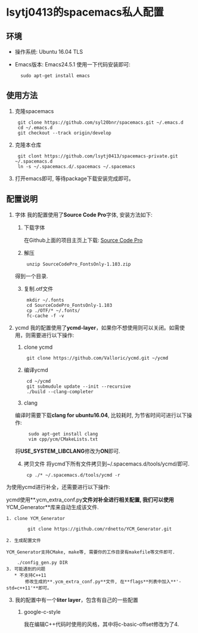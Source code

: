 # lsytj0413的spacemacs私人配置
## 环境
* 操作系统: Ubuntu 16.04 TLS
* Emacs版本: Emacs24.5.1
使用一下代码安装即可:
    
        sudo apt-get install emacs
    
## 使用方法

1. 克隆spacemacs
        
        git clone https://github.com/syl20bnr/spacemacs.git ~/.emacs.d
        cd ~/.emacs.d
        git checkout --track origin/develop
        
2. 克隆本仓库

        git clont https://github.com/lsytj0413/spacemacs-private.git ~/.spacemacs.d
        ln -s ~/.spacemacs.d/.spacemacs ~/.spacemacs
        
3. 打开emacs即可, 等待package下载安装完成即可。

## 配置说明
1. 字体
我的配置使用了**Source Code Pro**字体, 安装方法如下:
    
    1. 下载字体
    
        在Github上面的项目主页上下载: [Source Code Pro](https://github.com/adobe-fonts/source-code-pro/downloads)
    
    2. 解压
        
            unzip SourceCodePro_FontsOnly-1.103.zip
    得到一个目录.
    
    3. 复制.otf文件
        
            mkdir ~/.fonts
            cd SourceCodePro_FontsOnly-1.103
            cp ./OTF/* ~/.fonts/
            fc-cache -f -v

2. ycmd
我的配置使用了**ycmd-layer**，如果你不想使用则可以关闭。如需使用，则需要进行以下操作:
    1. clone ycmd
    
            git clone https://github.com/Valloric/ycmd.git ~/ycmd
    2. 编译ycmd
            
            cd ~/ycmd
            git submudule update --init --recursive
            ./build --clang-completer
    3. clang
    
    编译时需要下载**clang for ubuntu16.04**, 比较耗时, 为节省时间可进行以下操作:
    
            sudo apt-get install clang
            vim cpp/ycm/CMakeLists.txt
    将**USE_SYSTEM_LIBCLANG**修改为**ON**即可.
    
    4. 拷贝文件
    将ycmd下所有文件拷贝到~/.spacemacs.d/tools/ycmd/即可.
    
            cp ./* ~/.spacemacs.d/tools/ycmd -r
    
为使用ycmd进行补全，还需要进行以下操作:

ycmd使用**.ycm_extra_conf.py**文件对补全进行相关配置, 我们可以使用**YCM_Generator**库来自动生成该文件.
    
    1. clone YCM_Generator
    
            git clone https://github.com/rdnetto/YCM_Generator.git
    
    2. 生成配置文件
    
    YCM_Generator支持CMake, make等, 需要你的工作目录有makefile等文件即可.
    
        ./config_gen.py DIR
    3. 可能遇到的问题
       * 不支持C++11
           修改生成的**.ycm_extra_conf.py**文件, 在**flags**列表中加入**'-std=c++11'**即可。

3. 我的配置中有一个**liter layer**，包含有自己的一些配置
   
   1. google-c-style
      
      我在编辑C++代码时使用的风格，其中将c-basic-offset修改为了4.
       

